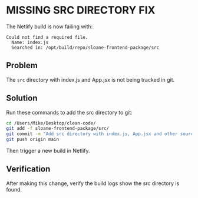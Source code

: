 # MISSING SRC DIRECTORY FIX

The Netlify build is now failing with:

```
Could not find a required file.
  Name: index.js
  Searched in: /opt/build/repo/sloane-frontend-package/src
```

## Problem
The `src` directory with index.js and App.jsx is not being tracked in git.

## Solution

Run these commands to add the src directory to git:

```bash
cd /Users/Mike/Desktop/clean-code/
git add -f sloane-frontend-package/src/
git commit -m "Add src directory with index.js, App.jsx and other source files"
git push origin main
```

Then trigger a new build in Netlify.

## Verification
After making this change, verify the build logs show the src directory is found.